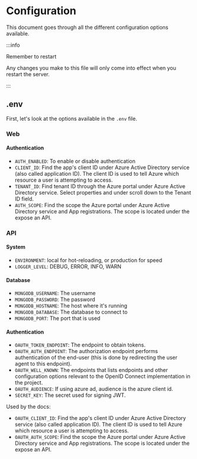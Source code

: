 # Configuration

This document goes through all the different configuration options available.

:::info

Remember to restart

Any changes you make to this file will only come into effect when you restart the
server.

:::

## .env

First, let's look at the options available in the `.env` file.

### Web

#### Authentication

- `AUTH_ENABLED`: To enable or disable authentication
- `CLIENT_ID`: Find the app's client ID under Azure Active Directory service (also called application ID). The client ID is used to tell Azure which resource a user is attempting to access.
- `TENANT_ID`: Find tenant ID through the Azure portal under Azure Active Directory service. Select properties and under scroll down to the Tenant ID field.
- `AUTH_SCOPE`: Find the scope the Azure portal under Azure Active Directory service and App registrations. The scope is located under the expose an API.

### API

#### System

- `ENVIRONMENT`: local for hot-reloading, or production for speed
- `LOGGER_LEVEL`: DEBUG, ERROR, INFO, WARN

#### Database

- `MONGODB_USERNAME`: The username
- `MONGODB_PASSWORD`: The password
- `MONGODB_HOSTNAME`: The host where it's running
- `MONGODB_DATABASE`: The database to connect to
- `MONGODB_PORT`: The port that is used

#### Authentication

- `OAUTH_TOKEN_ENDPOINT`: The endpoint to obtain tokens.
- `OAUTH_AUTH_ENDPOINT`: The authorization endpoint performs authentication of the end-user (this is done by redirecting the user agent to this endpoint).
- `OAUTH_WELL_KNOWN`: The endpoints that lists endpoints and other configuration options relevant to the OpenID Connect implementation in the project.
- `OAUTH_AUDIENCE`: If using azure ad, audience is the azure client id.
- `SECRET_KEY`: The secret used for signing JWT.

Used by the docs:

- `OAUTH_CLIENT_ID`: Find the app's client ID under Azure Active Directory service (also called application ID). The client ID is used to tell Azure which resource a user is attempting to access.
- `OAUTH_AUTH_SCOPE`: Find the scope the Azure portal under Azure Active Directory service and App registrations. The scope is located under the expose an API.
